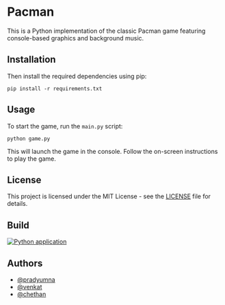 # Pacman
This is a Python implementation of the classic Pacman game featuring console-based graphics and background music.

## Installation
Then install the required dependencies using pip:

```
pip install -r requirements.txt
```

## Usage

To start the game, run the `main.py` script:

```
python game.py
```

This will launch the game in the console. Follow the on-screen instructions to play the game.

## License

This project is licensed under the MIT License - see the [LICENSE](LICENSE) file for details.

## Build
[![Python application](https://github.com/srh-projects/pacman/actions/workflows/python-app.yml/badge.svg)](https://github.com/srh-projects/pacman/actions/workflows/python-app.yml)

## Authors

- [@pradyumna](https://github.com/Pradyumna2098)
- [@venkat](https://github.com/Venkatchavan)
- [@chethan](https://github.com/chethandvg)